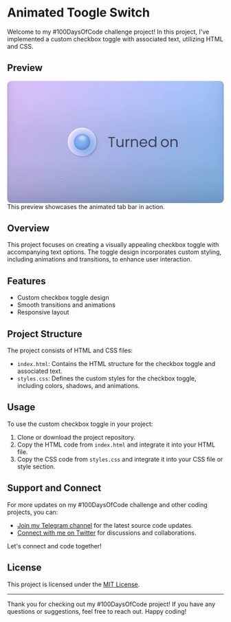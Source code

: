 # Animated Toogle Switch

Welcome to my #100DaysOfCode challenge project! In this project, I've implemented a custom checkbox toggle with associated text, utilizing HTML and CSS.

## Preview

<div style="display: flex; align-items: center; justify-content: center; width: 100%; border-radius: 0.6rem;">
    <img src="preview.gif" alt="preview GIF" width="100%" height="100%" style="overflow: none; border-radius: inherit;"/>
</div>
This preview showcases the animated tab bar in action.

## Overview

This project focuses on creating a visually appealing checkbox toggle with accompanying text options. The toggle design incorporates custom styling, including animations and transitions, to enhance user interaction.

## Features

- Custom checkbox toggle design
- Smooth transitions and animations
- Responsive layout

## Project Structure

The project consists of HTML and CSS files:

- `index.html`: Contains the HTML structure for the checkbox toggle and associated text.
- `styles.css`: Defines the custom styles for the checkbox toggle, including colors, shadows, and animations.

## Usage

To use the custom checkbox toggle in your project:

1. Clone or download the project repository.
2. Copy the HTML code from `index.html` and integrate it into your HTML file.
3. Copy the CSS code from `styles.css` and integrate it into your CSS file or style section.

## Support and Connect

For more updates on my #100DaysOfCode challenge and other coding projects, you can:

- [Join my Telegram channel](https://t.me/CodeWithAarzoo) for the latest source code updates.
- [Connect with me on Twitter](https://t.co/3ZmX6pBLnv) for discussions and collaborations.

Let's connect and code together!

## License

This project is licensed under the [MIT License](LICENSE).

---

Thank you for checking out my #100DaysOfCode project! If you have any questions or suggestions, feel free to reach out. Happy coding!
